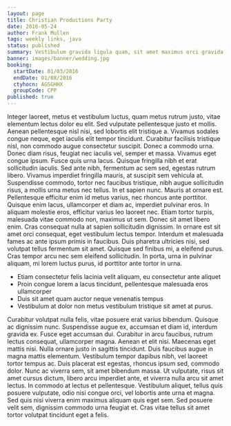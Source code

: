 ```yaml
---
layout: page
title: Christian Productions Party
date: 2016-05-24
author: Frank Mullen
tags: weekly links, java
status: published
summary: Vestibulum gravida ligula quam, sit amet maximus orci gravida.
banner: images/banner/wedding.jpg
booking:
  startDate: 01/03/2016
  endDate: 01/08/2016
  ctyhocn: AGSGHHX
  groupCode: CPP
published: true
---
```

Integer laoreet, metus et vestibulum luctus, quam metus rutrum justo, vitae elementum lectus dolor eu elit. Sed vulputate pellentesque justo et mollis. Aenean pellentesque nisl nisi, sed lobortis elit tristique a. Vivamus sodales congue neque, eget iaculis elit tempor tincidunt. Curabitur facilisis tristique nisl, non commodo augue consectetur suscipit. Donec a commodo urna. Donec diam risus, feugiat nec iaculis vel, semper et massa. Vivamus eget congue ipsum. Fusce quis urna lacus. Quisque fringilla nibh et erat sollicitudin iaculis. Sed ante nibh, fermentum ac sem sed, egestas rutrum libero. Vivamus imperdiet fringilla mauris, at suscipit sem vehicula at. Suspendisse commodo, tortor nec faucibus tristique, nibh augue sollicitudin risus, a mollis urna metus nec tellus. In et sapien nunc.
Mauris at ornare est. Pellentesque efficitur enim id metus varius, nec rhoncus ante porttitor. Quisque enim lacus, ullamcorper et diam ac, imperdiet pulvinar eros. In aliquam molestie eros, efficitur varius leo laoreet nec. Etiam tortor turpis, malesuada vitae commodo non, maximus ut sem. Donec sit amet libero enim. Cras consequat nulla at sapien sollicitudin dignissim. In ornare est sit amet orci consequat, eget vestibulum lectus tempor. Interdum et malesuada fames ac ante ipsum primis in faucibus. Duis pharetra ultricies nisi, sed volutpat tellus fermentum sit amet. Quisque sed finibus mi, a eleifend purus. Cras tempor arcu nec sem eleifend sollicitudin. In porta, urna in pulvinar aliquam, mi lorem luctus purus, id porttitor ante tortor in urna.

* Etiam consectetur felis lacinia velit aliquam, eu consectetur ante aliquet
* Proin congue lorem a lacus tincidunt, pellentesque malesuada eros ullamcorper
* Duis sit amet quam auctor neque venenatis tempus
* Vestibulum at dolor non metus vestibulum tristique sit amet at purus.

Curabitur volutpat nulla felis, vitae posuere erat varius bibendum. Quisque ac dignissim nunc. Suspendisse augue ex, accumsan et diam id, interdum gravida ex. Fusce eget accumsan dui. Curabitur in arcu faucibus, rutrum lectus consequat, ullamcorper magna. Aenean et elit nisi. Maecenas eget mattis nisi. Nulla ornare justo in sagittis tincidunt. Duis faucibus augue in magna mattis elementum. Vestibulum tempor dapibus nibh, vel laoreet tortor tempus ac. Duis placerat est egestas, rhoncus ipsum sed, commodo dolor.
Nunc ac viverra sem, sit amet bibendum massa. Ut vulputate, risus sit amet cursus dictum, libero arcu imperdiet ante, et viverra nulla arcu sit amet lectus. In commodo at lectus et pellentesque. Vestibulum aliquet, tellus quis posuere vulputate, odio nisi congue orci, vel lobortis ante urna et magna. Sed quis nisi viverra enim maximus aliquam quis eget sem. Sed posuere velit sem, dignissim commodo urna feugiat et. Cras vitae tellus sit amet tortor volutpat tincidunt eget a felis.

